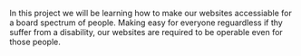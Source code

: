 In this project we will be learning how to make our websites accessiable for a board spectrum of people. Making easy for everyone reguardless if thy suffer from a disability, our websites are required to be operable even for those people.